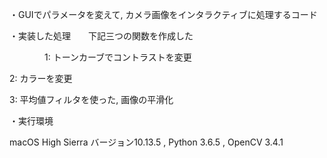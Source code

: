 ・GUIでパラメータを変えて, カメラ画像をインタラクティブに処理するコード

・実装した処理　　下記三つの関数を作成した

　　　　1: トーンカーブでコントラストを変更
  
  2: カラーを変更
  
  3: 平均値フィルタを使った, 画像の平滑化
  
  
・実行環境

  macOS High Sierra バージョン10.13.5 , Python 3.6.5 , OpenCV 3.4.1


